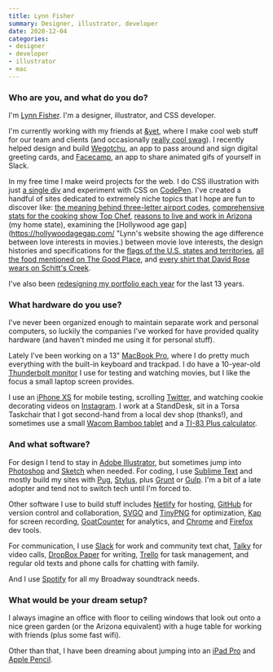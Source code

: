 ```yaml
---
title: Lynn Fisher
summary: Designer, illustrator, developer
date: 2020-12-04
categories:
- designer
- developer
- illustrator
- mac
---
```


### Who are you, and what do you do?

I'm [Lynn Fisher](https://lynnandtonic.com/ "Lynn's website."). I'm a designer, illustrator, and CSS developer.

I'm currently working with my friends at [&yet](https://andyet.com/ "A design and development group."), where I make cool web stuff for our team and clients (and occasionally [really cool swag](https://www.heroku.com/hanafuda "An article by Heroku about their custom deck of cards.")). I recently helped design and build [Wegotchu](https://wegotchu.cards/ "A site for creating and signing a card."), an app to pass around and sign digital greeting cards, and [Facecamp](https://face.camp/ "A site for creating animated GIFs to post in Slack."), an app to share animated gifs of yourself in Slack.

In my free time I make weird projects for the web. I do CSS illustration with just [a single div](https://a.singlediv.com/ "Lynn's CSS drawing project.") and experiment with CSS on [CodePen](https://codepen.io/lynnandtonic/ "Lynn's CodePen account."). I've created a handful of sites dedicated to extremely niche topics that I hope are fun to discover like: [the meaning behind three-letter airport codes](https://airportcod.es/ "Lynn's site for looking up airport codes."), [comprehensive stats for the cooking show Top Chef](https://topchefstats.com/ "Lynn's Top Chef stats website."), [reasons to live and work in Arizona](https://why.az/ "Lynn's website about Arizona.") (my home state), examining the [Hollywood age gap](https://hollywoodagegap.com/ "Lynn's website showing the age difference between love interests in movies.) between movie love interests, the design histories and specifications for the [flags of the U.S. states and territories](https://hollywoodagegap.com/ "Lynn's website about the design of US flags."), [all the food mentioned on The Good Place](https://thefoodplace.cafe/ "Lynn's website about the food in The Good Place."), and [every shirt that David Rose wears on Schitt's Creek](https://davidrose.style/ "Lynn's website showing every shirt David wears in Schitt's Creek."). 

I've also been [redesigning my portfolio each year](https://lynnandtonic.com/archive/ "Lynn's site archive.") for the last 13 years.

### What hardware do you use?

I've never been organized enough to maintain separate work and personal computers, so luckily the companies I've worked for have provided quality hardware (and haven't minded me using it for personal stuff).

Lately I've been working on a 13" [MacBook Pro][macbook-pro], where I do pretty much everything with the built-in keyboard and trackpad. I do have a 10-year-old [Thunderbolt monitor][thunderbolt-display] I use for testing and watching movies, but I like the focus a small laptop screen provides.

I use an [iPhone XS][iphone-xs] for mobile testing, scrolling [Twitter](https://twitter.com/lynnandtonic "Lynn's Twitter account."), and watching cookie decorating videos on [Instagram](https://www.instagram.com/lynnandtonic "Lynn's Instagram account."). I work at a StandDesk, sit in a Torsa Taskchair that I got second-hand from a local dev shop (thanks!), and sometimes use a small [Wacom Bamboo tablet][bamboo] and a [TI-83 Plus calculator][ti-83-plus].

### And what software?

For design I tend to stay in [Adobe Illustrator][illustrator], but sometimes jump into [Photoshop][] and [Sketch][] when needed. For coding, I use [Sublime Text][sublime-text] and mostly build my sites with [Pug][], [Stylus][], plus [Grunt][] or [Gulp][]. I'm a bit of a late adopter and tend not to switch tech until I'm forced to.

Other software I use to build stuff includes [Netlify][] for hosting, [GitHub][] for version control and collaboration, [SVGO][] and [TinyPNG][] for optimization, [Kap][] for screen recording, [GoatCounter][] for analytics, and [Chrome][] and [Firefox][] dev tools.

For communication, I use [Slack][] for work and community text chat, [Talky][] for video calls, [DropBox Paper][dropbox-paper] for writing, [Trello][] for task management, and regular old texts and phone calls for chatting with family. 

And I use [Spotify][] for all my Broadway soundtrack needs.

### What would be your dream setup?

I always imagine an office with floor to ceiling windows that look out onto a nice green garden (or the Arizona equivalent) with a huge table for working with friends (plus some fast wifi).

Other than that, I have been dreaming about jumping into an [iPad Pro][ipad-pro] and [Apple Pencil][pencil].

[bamboo]: https://www.wacom.com/en/us/bamboo "Smaller pen/multi-touch tablets."
[chrome]: https://www.google.com/intl/en/chrome/browser/ "A WebKit-based browser, where each tab runs in its own thread."
[dropbox-paper]: https://www.dropbox.com/paper "A document collaboration service."
[firefox]: https://www.mozilla.org/en-US/firefox/new/ "A cross-platform open-source web browser."
[github]: https://github.com/ "A Git code repository service."
[goatcounter]: https://www.goatcounter.com/ "An open-source web analytics service."
[grunt]: https://gruntjs.com/ "A task runner."
[gulp]: https://gulpjs.com/ "A build system."
[illustrator]: https://www.adobe.com/products/illustrator.html "A vector graphics editor."
[ipad-pro]: https://en.wikipedia.org/wiki/IPad_Pro "An iOS tablet."
[iphone-xs]: https://en.wikipedia.org/wiki/IPhone_XS "A 5.8 inch iOS phone."
[kap]: https://getkap.co/ "A screen capture tool."
[macbook-pro]: https://www.apple.com/macbook-pro/ "A laptop."
[netlify]: https://www.netlify.com/ "A service for hosting websites and web apps."
[pencil]: https://www.fiftythree.com/pencil "An iPad stylus."
[photoshop]: https://www.adobe.com/products/photoshop.html "A bitmap image editor."
[pug]: https://pugjs.org/ "A template system for Node."
[sketch]: https://www.sketchapp.com/ "A vector drawing application for Mac OS X."
[slack]: https://slack.com/ "A collaboration service."
[spotify]: https://www.spotify.com/us/ "A music streaming service."
[stylus]: http://stylus-lang.com/ "A dynamic language for generating CSS."
[sublime-text]: http://www.sublimetext.com/ "A coder's text editor."
[svgo]: https://github.com/svg/svgo "A tool for optimising SVG files."
[talky]: https://talky.io/ "A video chat service."
[thunderbolt-display]: https://www.apple.com/displays/ "A Thunderbolt-powered monitor."
[ti-83-plus]: https://education.ti.com/en/products/calculators/graphing-calculators/ti-83-plus "A graphing calculator."
[tinypng]: https://tinypng.com/ "An image optimising service."
[trello]: https://trello.com/ "A project management service."
